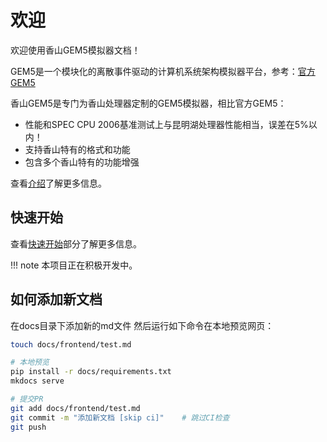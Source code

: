 # 欢迎

欢迎使用香山GEM5模拟器文档！

GEM5是一个模块化的离散事件驱动的计算机系统架构模拟器平台，参考：[官方GEM5](https://www.gem5.org/)

香山GEM5是专门为香山处理器定制的GEM5模拟器，相比官方GEM5：

- 性能和SPEC CPU 2006基准测试上与昆明湖处理器性能相当，误差在5%以内！
- 支持香山特有的格式和功能
- 包含多个香山特有的功能增强

查看[介绍](introduction.md)了解更多信息。

## 快速开始

查看[快速开始](quick_start.md)部分了解更多信息。

!!! note
    本项目正在积极开发中。

## 如何添加新文档

在docs目录下添加新的md文件
然后运行如下命令在本地预览网页：

```bash
touch docs/frontend/test.md

# 本地预览
pip install -r docs/requirements.txt
mkdocs serve

# 提交PR
git add docs/frontend/test.md
git commit -m "添加新文档 [skip ci]"    # 跳过CI检查
git push
``` 